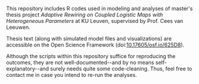 This repository includes R codes used in modeling and analyses of master's thesis project *Adaptive Rewiring on Coupled Logistic Maps with Heterogeneous Parameters* at KU Leuven, supervised by Prof. Cees van Leeuwen.

Thesis text (along with simulated model files and visualizations) are accessible on the Open Science Framework (doi:[10.17605/osf.io/625D8](https://doi.org/10.17605/OSF.IO/625D8)).

Although the scripts within this repository suffice for reproducing the outcomes, they are not well-documented--and by no means self-explanatory--and surely needs quite some code-cleaning. Thus, feel free to contact me in case you intend to re-run the analyses.
